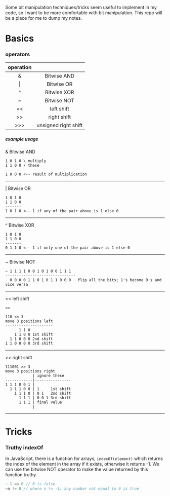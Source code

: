 Some bit manipulation techniques/tricks seem useful to implement in my code, so I want to be more comfortable with bit manipulation. This repo will be a place for me to dump my notes.

# Basics

### operators

| operation                       ||
| :----------------------: | :---: |
| &         | Bitwise AND          | 
| \|        | Bitwise OR           | 
| ^         | Bitwise XOR          | 
| ~         | Bitwise NOT          | 
| <<        | left shift           | 
| >>        | right shift          |
| >>>       | unsigned right shift |

##### example usage

& Bitwise AND
```
1 0 1 0 \ multiply 
1 1 0 0 / these
-------
1 0 0 0 <-- result of multiplication
```

---

| Bitwise OR
```
1 0 1 0
1 1 0 0
-------
1 0 1 0 <-- 1 if any of the pair above is 1 else 0
```

---

^ Bitwise XOR
```
1 0 1 0
1 1 0 0
-------
0 1 1 0 <-- 1 if only one of the pair above is 1 else 0
```

---

~ Bitwise NOT
```
~ 1 1 1 1 0 0 1 0 1 0 0 1 1 1
------------------------------- 
  0 0 0 0 1 1 0 1 0 1 1 0 0 0   flip all the bits; 1's become 0's and vice versa
```

---

\<\< left shift
```
<<

110 << 3
move 3 positions left
---------------------
      1 1 0
    1 1 0 0 1st shift
  1 1 0 0 0 2nd shift
1 1 0 0 0 0 3rd shift
```

---

\>\> right shift
```
111001 >> 3
move 3 positions right
            | ignore these
------------|----------------
1 1 1 0 0 1 |
  1 1 1 0 0 | 1     1st shift
    1 1 1 0 | 0 1   2nd shift
      1 1 1 | 0 0 1 3rd shift
      1 1 1 | final value
            |
```

---













# Tricks

### Truthy indexOf
In JavaScript, there is a function for arrays, `indexOf(element)` which returns the index of the element in the array if it exists, otherwise it returns -1. We can use the bitwise NOT operator to make the value returned by this function truthy.

```js
~-1 == 0 // 0 is false
~n != 0 // where n != -1; any number not equal to 0 is true
```
